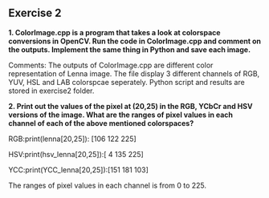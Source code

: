 ## Exercise 2

**1. ColorImage.cpp is a program that takes a look at colorspace conversions in OpenCV. Run the code in ColorImage.cpp and comment on the outputs. Implement the same thing in Python and save each image.**

Comments: The outputs of ColorImage.cpp are different color representation of Lenna image. The file display 3 different channels of RGB, YUV, HSL and LAB colorspcae seperately.
Python script and results are stored in exercise2 folder.



**2. Print out the values of the pixel at (20,25) in the RGB, YCbCr and HSV versions of the image. What are the ranges of pixel values in each channel of each of the above mentioned colorspaces?**

RGB:print(lenna[20,25]): [106 122 225]

HSV:print(hsv_lenna[20,25]):[  4 135 225]

YCC:print(YCC_lenna[20,25]):[151 181 103]

The ranges of pixel values in each channel is from 0 to 225.

